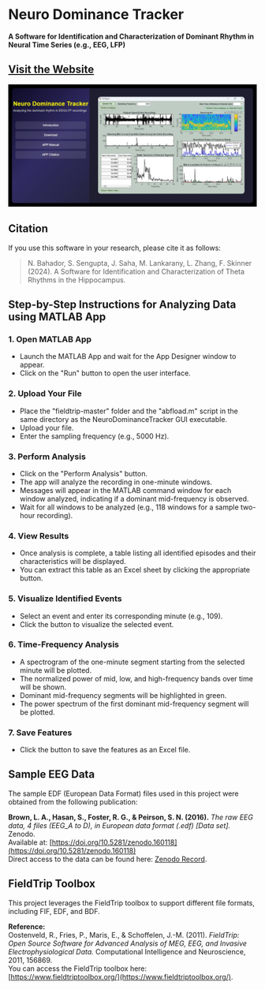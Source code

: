 # Neuro Dominance Tracker

**A Software for Identification and Characterization of Dominant Rhythm in Neural Time Series (e.g., EEG, LFP)**

## [Visit the Website](https://nbahador.github.io/NeuroDominanceTracker-Tool/)

<img src="https://raw.githubusercontent.com/nbahador/NeuroDominanceTracker-Tool/main/assets/img/frontpage.jpg" alt="Neuro Dominance Tracker Front Page">

## Citation

If you use this software in your research, please cite it as follows:

> N. Bahador, S. Sengupta, J. Saha, M. Lankarany, L. Zhang, F. Skinner (2024). A Software for Identification and Characterization of Theta Rhythms in the Hippocampus.

## Step-by-Step Instructions for Analyzing Data using MATLAB App

### 1. Open MATLAB App
- Launch the MATLAB App and wait for the App Designer window to appear.
- Click on the "Run" button to open the user interface.

### 2. Upload Your File
- Place the "fieldtrip-master" folder and the "abfload.m" script in the same directory as the NeuroDominanceTracker GUI executable.
- Upload your file.
- Enter the sampling frequency (e.g., 5000 Hz).

### 3. Perform Analysis
- Click on the "Perform Analysis" button.
- The app will analyze the recording in one-minute windows.
- Messages will appear in the MATLAB command window for each window analyzed, indicating if a dominant mid-frequency is observed.
- Wait for all windows to be analyzed (e.g., 118 windows for a sample two-hour recording).

### 4. View Results
- Once analysis is complete, a table listing all identified episodes and their characteristics will be displayed.
- You can extract this table as an Excel sheet by clicking the appropriate button.

### 5. Visualize Identified Events
- Select an event and enter its corresponding minute (e.g., 109).
- Click the button to visualize the selected event.

### 6. Time-Frequency Analysis
- A spectrogram of the one-minute segment starting from the selected minute will be plotted.
- The normalized power of mid, low, and high-frequency bands over time will be shown.
- Dominant mid-frequency segments will be highlighted in green.
- The power spectrum of the first dominant mid-frequency segment will be plotted.

### 7. Save Features
- Click the button to save the features as an Excel file.

## Sample EEG Data

The sample EDF (European Data Format) files used in this project were obtained from the following publication:  

**Brown, L. A., Hasan, S., Foster, R. G., & Peirson, S. N. (2016).** _The raw EEG data, 4 files (EEG_A to D), in European data format (.edf) [Data set]._ Zenodo.  
Available at: [https://doi.org/10.5281/zenodo.160118](https://doi.org/10.5281/zenodo.160118)  
Direct access to the data can be found here: [Zenodo Record](https://zenodo.org/records/160118).

## FieldTrip Toolbox

This project leverages the FieldTrip toolbox to support different file formats, including FIF, EDF, and BDF.

**Reference:**  
Oostenveld, R., Fries, P., Maris, E., & Schoffelen, J.-M. (2011). *FieldTrip: Open Source Software for Advanced Analysis of MEG, EEG, and Invasive Electrophysiological Data.* Computational Intelligence and Neuroscience, 2011, 156869.  
You can access the FieldTrip toolbox here: [https://www.fieldtriptoolbox.org/](https://www.fieldtriptoolbox.org/).

